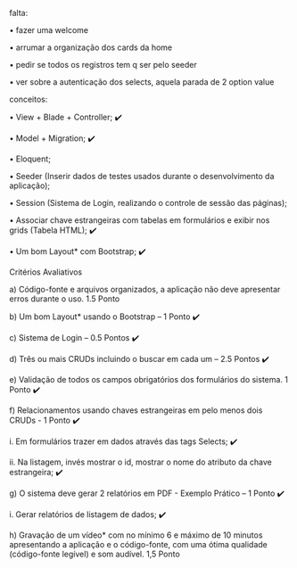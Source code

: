 falta:

• fazer uma welcome 

• arrumar a organização dos cards da home

• pedir se todos os registros tem q ser pelo seeder

• ver sobre a autenticação dos selects, aquela parada de 2 option value

conceitos:

• View + Blade + Controller; :heavy_check_mark:

• Model + Migration; :heavy_check_mark:

• Eloquent; 

• Seeder (Inserir dados de testes usados durante o desenvolvimento da aplicação);

• Session (Sistema de Login, realizando o controle de sessão das páginas);

• Associar chave estrangeiras com tabelas em formulários e exibir nos grids (Tabela HTML); :heavy_check_mark:

• Um bom Layout* com Bootstrap; :heavy_check_mark:


Critérios Avaliativos

a) Código-fonte e arquivos organizados, a aplicação não deve apresentar erros durante o uso. 1.5 Ponto

b) Um bom Layout* usando o Bootstrap – 1 Ponto :heavy_check_mark:

c) Sistema de Login – 0.5 Pontos :heavy_check_mark:

d) Três ou mais CRUDs incluindo o buscar em cada um – 2.5 Pontos :heavy_check_mark:

e) Validação de todos os campos obrigatórios dos formulários do sistema. 1 Ponto :heavy_check_mark:

f) Relacionamentos usando chaves estrangeiras em pelo menos dois CRUDs - 1 Ponto :heavy_check_mark:

i. Em formulários trazer em dados através das tags Selects; :heavy_check_mark:

ii. Na listagem, invés mostrar o id, mostrar o nome do atributo da chave estrangeira; :heavy_check_mark:

g) O sistema deve gerar 2 relatórios em PDF - Exemplo Prático – 1 Ponto :heavy_check_mark:

i. Gerar relatórios de listagem de dados; :heavy_check_mark:

h) Gravação de um vídeo* com no mínimo 6 e máximo de 10 minutos apresentando a aplicação e o código-fonte, com
uma ótima qualidade (código-fonte legível) e som audível. 1,5 Ponto

